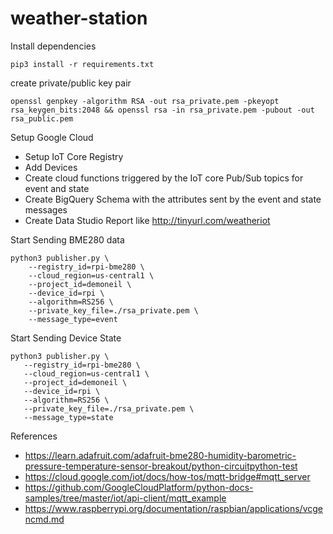 # weather-station

Install dependencies 

```
pip3 install -r requirements.txt
```

create private/public key pair 
```
openssl genpkey -algorithm RSA -out rsa_private.pem -pkeyopt rsa_keygen_bits:2048 && openssl rsa -in rsa_private.pem -pubout -out rsa_public.pem
```

Setup Google Cloud 
* Setup IoT Core Registry 
* Add Devices
* Create cloud functions triggered by the IoT core Pub/Sub topics for event and state 
* Create BigQuery Schema with the attributes sent by the event and state messages 
* Create Data Studio Report like http://tinyurl.com/weatheriot

Start Sending BME280 data

```
python3 publisher.py \
    --registry_id=rpi-bme280 \
    --cloud_region=us-central1 \
    --project_id=demoneil \
    --device_id=rpi \
    --algorithm=RS256 \
    --private_key_file=./rsa_private.pem \
    --message_type=event
 ```
    
 Start Sending Device State
 
 ```
 python3 publisher.py \
    --registry_id=rpi-bme280 \
    --cloud_region=us-central1 \
    --project_id=demoneil \
    --device_id=rpi \
    --algorithm=RS256 \
    --private_key_file=./rsa_private.pem \
    --message_type=state
```    
References

* https://learn.adafruit.com/adafruit-bme280-humidity-barometric-pressure-temperature-sensor-breakout/python-circuitpython-test
* https://cloud.google.com/iot/docs/how-tos/mqtt-bridge#mqtt_server
* https://github.com/GoogleCloudPlatform/python-docs-samples/tree/master/iot/api-client/mqtt_example
* https://www.raspberrypi.org/documentation/raspbian/applications/vcgencmd.md
